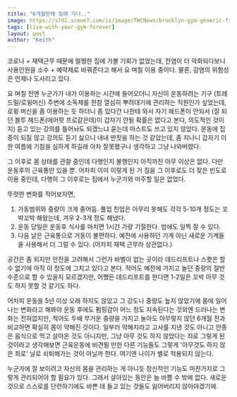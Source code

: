 ```yaml
---
title: "6개월만에 짐에 가니.."
image: https://s7d2.scene7.com/is/image/TWCNews/brooklyn-gym-generic-file-covidjpg
tags: [live-with-your-gym-forever]
layout: post
author: "Keith"
---
```


코로나 + 재택근무 때문에 멀쩡한 짐에 가볼 기회가 없었는데, 전염이 더 악화되다보니 사용인원을 소수 + 예약제로 바꿔준다고 해서 요 며칠 이용 중이다. 물론, 감염의 위험성은 언제나 도사리고 있다. 

요 며칠 전엔 누군가가 내가 이용하는 시간에 들어오더니 자신이 운동하려는 기구 (트레드밀/로윙머신) 주변에 소독제를 한참 열심히 뿌려대기에 관리하는 직원인가 싶었는데, 로윙 머신을 좀 이용하는 듯 하더니 좀 있다간 나한테 와서 자기 헤드폰이 안되서 (잘 되던 블투 헤드폰(에어팟 프로같은데)이 갑자기 안될 확률은 없다고 본다, 의도적인 것이지) 듣고 있는 강의를 틀어놔도 되겠느냐 묻는데 마스트도 쓰고 있지 않았다. 운동에 집중이 되질 않고 강의도 듣기 싫으니 내내 딴짓을 하는 것 같았는데, 좀 지나니 갑자기 이 한 여름에 기침을 심하게 하길래 아차 잘못했구나 생각하고 그냥 나와버렸다. 

그 이후로 몸 상태를 관찰 중인데 다행인지 불행인지 아직까진 아무 이상은 없다. 다만 운동후의 근육통만 있을 뿐. 어차피 이미 이렇게 된 거 짐을 그 이후로도 더 잦은 빈도로 이용 중인데, 다행히 그 이후로는 짐에서 누군가와 마주할 일은 없었다. 

뚜렷한 변화를 적어보자면, 

1) 가동범위와 중량이 크게 줄어듬. 풀업 친업은 아무리 못해도 각각 5-10개 정도는 꼬박꼬박 해왔는데, 겨우 2-3개 정도 해냈다.
2) 운동 당일은 운동후 식사를 마치면 1시간 가량 기절한다. 밤에도 일찍 잘 수 있다. 
3) 다음 날은 근육통으로 거동이 불편하다. 예전에 사용하던 기계 아닌 새로운 기계들을 사용해서 더 그럴 수 있다. (어차피 재택 근무라 상관없다.)

공간은 좀 되지만 안전을 고려해서 그런가 바벨이 없는 곳이라 데드리프트나 스쾃은 할 수 없기에 아직 이 정도에 그치고 있다고 본다. 적어도 예전에 가지고 놀던 중량의 절반 수준으로 할 수 있을지 모르겠지만, 어쨌든 데드리프트를 한다면 1-2일은 꼬박 아무 것도 하지 못할 것 같기도 하다. 

어차피 운동을 5년 이상 오래 하지도 않았고 그 강도나 중량도 높지 않았기에 몸에 일어나는 변화라고 해봐야 운동 후에도 펌핑감이 어느 정도 지속된다는 것외엔 드러나는 변화는 전혀없지만, 적어도 두배 무거운 중량을 가지고 놀아도 아무렇지 않던 6개월 전과 비교하면 확실히 몸이 약해진 것이다. 일부러 약해지라고 고사를 지낸 것도 아니고 안종은 음식으로 먹고 살아온 것도 아니지만, 그냥 아무 것도 하지 않았다는 죄로 그렇게 된 것이라고 생각해보면 근육운동에 비견될 만한 다른 기능들도 그렇게 '아무것도 하지 않은 죄로' 날로 쇠퇴해가는 것이 아닐까 한다. 여기엔 나이가 별로 적용되지 않는다. 

누군가에 잘 보이려고 자신의 몸을 관리하는 게 아니듯 정신적인 기능도 마찬가지로 그렇게 관리되어야 할 필요가 있다. 그래서 살아있는 동안은 늘 바쁠 수 밖에 없다. 새로운 것으로 스스로를 단련하기에도 바쁜 데 들고 있는 것들도 잃어버리지 않아야겠기에.